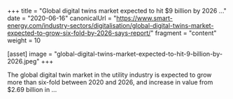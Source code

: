 +++
title = "Global digital twins market expected to hit $9 billion by 2026 ..."
date = "2020-06-16"
canonicalUrl = "https://www.smart-energy.com/industry-sectors/digitalisation/global-digital-twins-market-expected-to-grow-six-fold-by-2026-says-report/"
fragment = "content"
weight = 10

[asset]
    image = "global-digital-twins-market-expected-to-hit-9-billion-by-2026.jpeg"
+++

The global digital twin market in the utility industry is expected to grow 
more than six-fold between 2020 and 2026, and increase in value from $2.69 
billion in ...
